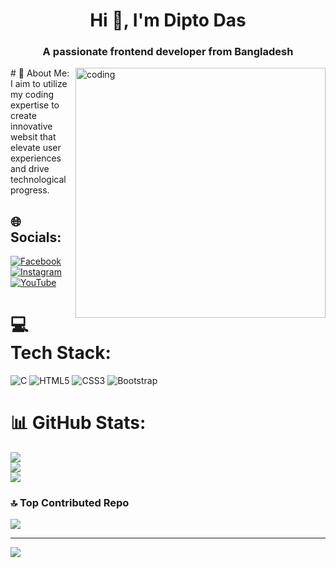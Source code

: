 <h1 align="center">Hi 👋, I'm Dipto Das</h1>
<h3 align="center">A passionate frontend developer from Bangladesh</h3>
<img align="right" alt="coding" width="400" src="./img/githubanimition.gif">
# 💫 About Me:
I aim to utilize my coding expertise to create innovative websit that elevate user experiences and drive technological progress.

## 🌐 Socials:
[![Facebook](https://img.shields.io/badge/Facebook-%231877F2.svg?logo=Facebook&logoColor=white)](https://facebook.com/https://www.facebook.com/diptokanto.das)  [![Instagram](https://img.shields.io/badge/Instagram-%23E4405F.svg?logo=Instagram&logoColor=white)](https://instagram.com/https://www.instagram.com/dipto6042?igsh=MTB6djFyOTFiYWYzcA==) [![YouTube](https://img.shields.io/badge/YouTube-%23FF0000.svg?logo=YouTube&logoColor=white)](https://youtube.com/@https://www.youtube.com/@gamingwithbarisiallakakku) 

# 💻 Tech Stack:
![C](https://img.shields.io/badge/c-%2300599C.svg?style=for-the-badge&logo=c&logoColor=white) ![HTML5](https://img.shields.io/badge/html5-%23E34F26.svg?style=for-the-badge&logo=html5&logoColor=white) ![CSS3](https://img.shields.io/badge/css3-%231572B6.svg?style=for-the-badge&logo=css3&logoColor=white) ![Bootstrap](https://img.shields.io/badge/bootstrap-%238511FA.svg?style=for-the-badge&logo=bootstrap&logoColor=white)
# 📊 GitHub Stats:
![](https://github-readme-stats.vercel.app/api?username=dipto-kanto-das&theme=dark&hide_border=false&include_all_commits=false&count_private=false)<br/>
![](https://github-readme-streak-stats.herokuapp.com/?user=dipto-kanto-das&theme=dark&hide_border=false)<br/>
![](https://github-readme-stats.vercel.app/api/top-langs/?username=dipto-kanto-das&theme=dark&hide_border=false&include_all_commits=false&count_private=false&layout=compact)

### 🔝 Top Contributed Repo
![](https://github-contributor-stats.vercel.app/api?username=dipto-kanto-das&limit=5&theme=dark&combine_all_yearly_contributions=true)

---
[![](https://visitcount.itsvg.in/api?id=dipto-kanto-das&icon=5&color=0)](https://visitcount.itsvg.in)
<!-- Proudly created with GPRM ( https://gprm.itsvg.in ) -->
